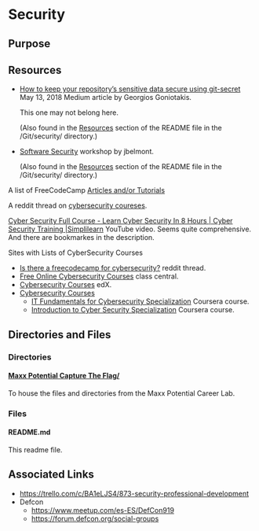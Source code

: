 # Security

## Purpose

## Resources

- [How to keep your repository’s sensitive data secure using git-secret](https://medium.com/@GeorgiosGoniotakis/how-to-keep-your-repositorys-sensitive-data-secure-using-git-secret-c1ddc28cb985) May 13, 2018 Medium article by Georgios Goniotakis.

  This one may not belong here.

  (Also found in the [Resources](../Git/security/README.md#resources) section of the README file in the /Git/security/ directory.)

- [Software Security](https://github.com/jbelmont/software-security-workshop) workshop by jbelmont.

  (Also found in the [Resources](../Git/security/README.md#resources) section of the README file in the /Git/security/ directory.)

A list of FreeCodeCamp [Articles and/or Tutorials](https://www.freecodecamp.org/news/tag/cybersecurity/)

A reddit thread on [cybersecurity coureses](https://www.reddit.com/r/cybersecurity/comments/aqnpff/is_there_a_freecodecamp_for_cybersecurity/).

[Cyber Security Full Course - Learn Cyber Security In 8 Hours | Cyber Security Training |Simplilearn](https://www.youtube.com/watch?v=PlHnamdwGmw) YouTube video.
Seems quite comprehensive. And there are bookmarkes in the description.

Sites with Lists of CyberSecurity Courses

- [Is there a freecodecamp for cybersecurity?](https://www.reddit.com/r/cybersecurity/comments/aqnpff/is_there_a_freecodecamp_for_cybersecurity/?utm_source=share&utm_medium=web2x&context=3) reddit thread.
- [Free Online Cybersecurity Courses](https://www.classcentral.com/subject/cybersecurity) class central.
- [Cybersecurity Courses](https://www.edx.org/learn/cybersecurity) edX.
- [Cybersecurity Courses](https://www.coursera.org/courses?query=cybersecurity)
  - [IT Fundamentals for Cybersecurity Specialization](https://www.coursera.org/specializations/it-fundamentals-cybersecurity) Coursera course.
  - [Introduction to Cyber Security Specialization](https://www.coursera.org/specializations/intro-cyber-security) Coursera course.

## Directories and Files

### Directories

#### [Maxx Potential Capture The Flag/](./Maxx_Potential_Capture_The_Flag/)

To house the files and directories from the Maxx Potential Career Lab.

<!-- Keeping these here for when I fill out this directory more (for when I add these topics to this directory) I wont have to retype them.

#### [Cryptography/](./Cryptography/)

#### [Forensics/](./Forensics/)

#### [Social Engineering/](./SocialEngineering/)

#### [Steganography/](./Steganography/)

#### [WebExploitation/](./WebExploitation/) -->

### Files

#### README.md

This readme file.

## Associated Links

- https://trello.com/c/BA1eLJS4/873-security-professional-development
- Defcon
  - https://www.meetup.com/es-ES/DefCon919
  - https://forum.defcon.org/social-groups
